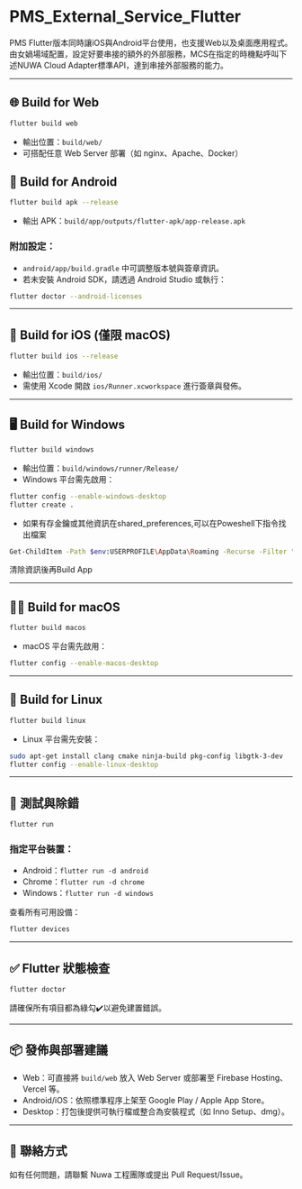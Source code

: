 # PMS_External_Service_Flutter

PMS Flutter版本同時讓iOS與Android平台使用，也支援Web以及桌面應用程式。由女媧場域配置，設定好要串接的額外的外部服務，MCS在指定的時機點呼叫下述NUWA Cloud Adapter標準API，達到串接外部服務的能力。

---

## 🌐 Build for Web

```bash
flutter build web
```

- 輸出位置：`build/web/`
- 可搭配任意 Web Server 部署（如 nginx、Apache、Docker）


## 🤖 Build for Android

```bash
flutter build apk --release
```

- 輸出 APK：`build/app/outputs/flutter-apk/app-release.apk`

### 附加設定：

- `android/app/build.gradle` 中可調整版本號與簽章資訊。
- 若未安裝 Android SDK，請透過 Android Studio 或執行：

```bash
flutter doctor --android-licenses
```

---

## 🍎 Build for iOS (僅限 macOS)

```bash
flutter build ios --release
```

- 輸出位置：`build/ios/`
- 需使用 Xcode 開啟 `ios/Runner.xcworkspace` 進行簽章與發佈。

---

## 🖥️ Build for Windows

```bash
flutter build windows  
```
- 輸出位置：`build/windows/runner/Release/`
- Windows 平台需先啟用：

```bash
flutter config --enable-windows-desktop
flutter create .
```
- 如果有存金鑰或其他資訊在shared_preferences,可以在Poweshell下指令找出檔案
```bash
Get-ChildItem -Path $env:USERPROFILE\AppData\Roaming -Recurse -Filter "shared_preferences.json" -ErrorAction SilentlyContinue
```
清除資訊後再Build App

---

## 🧑‍💻 Build for macOS

```bash
flutter build macos
```

- macOS 平台需先啟用：

```bash
flutter config --enable-macos-desktop
```

---

## 🐧 Build for Linux

```bash
flutter build linux
```

- Linux 平台需先安裝：

```bash
sudo apt-get install clang cmake ninja-build pkg-config libgtk-3-dev
flutter config --enable-linux-desktop
```

---

## 🧪 測試與除錯

```bash
flutter run
```

### 指定平台裝置：

- Android：`flutter run -d android`
- Chrome：`flutter run -d chrome`
- Windows：`flutter run -d windows`

查看所有可用設備：
```bash
flutter devices
```

---

## ✅ Flutter 狀態檢查

```bash
flutter doctor
```

請確保所有項目都為綠勾✔️以避免建置錯誤。

---

## 📦 發佈與部署建議

- Web：可直接將 `build/web` 放入 Web Server 或部署至 Firebase Hosting、Vercel 等。
- Android/iOS：依照標準程序上架至 Google Play / Apple App Store。
- Desktop：打包後提供可執行檔或整合為安裝程式（如 Inno Setup、dmg）。

---

## 📮 聯絡方式

如有任何問題，請聯繫 Nuwa 工程團隊或提出 Pull Request/Issue。
